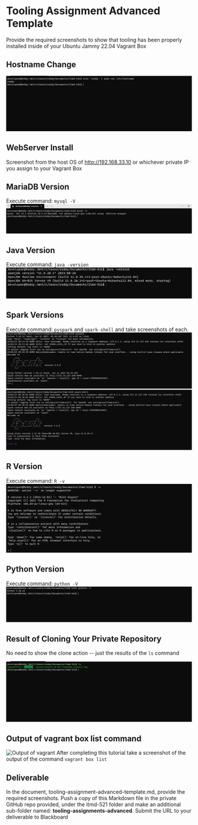 # Tooling Assignment Advanced Template

Provide the required screenshots to show that tooling has been properly installed inside of your Ubuntu Jammy 22.04 Vagrant Box

## Hostname Change

![Hostname](https://github.com/deepakreddy22/illinoistech-itm/blob/main/itmd-521/images/host.png)
## WebServer Install

Screenshot from the host OS of http://192.168.33.10  or whichever private IP you assign to your Vagrant Box

## MariaDB Version


Execute command: `mysql -V`
![MAriaDB Version](https://github.com/deepakreddy22/illinoistech-itm/blob/main/itmd-521/images/maria.png)
## Java Version

Execute command: `java -version`
![Java Version](https://github.com/deepakreddy22/illinoistech-itm/blob/main/itmd-521/images/java_version.png)
## Spark Versions

Execute command: `pyspark` and `spark-shell` and take screenshots of each.
![pyspark](https://github.com/deepakreddy22/illinoistech-itm/blob/main/itmd-521/images/spark.png)
![spark shell](https://github.com/deepakreddy22/illinoistech-itm/blob/main/itmd-521/images/spark-shell.png)
## R Version

Execute command: `R -v`
![R version](https://github.com/deepakreddy22/illinoistech-itm/blob/main/itmd-521/images/R%20-v.png)
## Python Version

Execute command: `python -V`
![Python](https://github.com/deepakreddy22/illinoistech-itm/blob/main/itmd-521/images/python3%20-V.png)
## Result of Cloning Your Private Repository

No need to show the clone action -- just the results of the `ls` command

![clone](https://github.com/deepakreddy22/illinoistech-itm/blob/main/itmd-521/images/clone.png)

## Output of vagrant box list command
![Output of vagrant]((https://github.com/deepakreddy22/illinoistech-itm/blob/main/itmd-521/images/vagrant_list.png))
After completing this tutorial take a screenshot of the output of the command ```vagrant box list```

## Deliverable

In the document, tooling-assignment-advanced-template.md, provide the required screenshots. Push a copy of this Markdown file in the private GitHub repo provided, under the itmd-521 folder and make an additional sub-folder named: **tooling-assignments-advanced**.  Submit the URL to your deliverable to Blackboard
